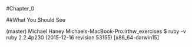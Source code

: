 #Chapter_0

##What You Should See

(master) Michael Haney
Michaels-MacBook-Pro:lrthw_exercises $ ruby -v
ruby 2.2.4p230 (2015-12-16 revision 53155) [x86_64-darwin15]

